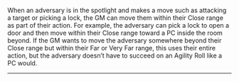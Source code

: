 When an adversary is in the spotlight and makes a move such as attacking a target or picking a lock, the GM can move them within their Close range as part of their action. For example, the adversary can pick a lock to open a door and then move within their Close range toward a PC inside the room beyond. If the GM wants to move the adversary somewhere beyond their Close range but within their Far or Very Far range, this uses their entire action, but the adversary doesn’t have to succeed on an Agility Roll like a PC would.

***
